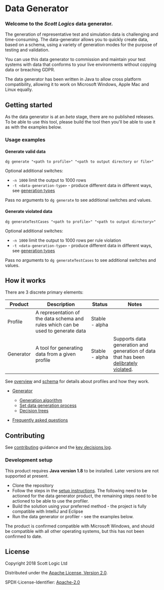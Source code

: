 <!-- Badges go here (see [shields.io](https://shields.io/), for examples). -->

# Data Generator

### Welcome to the _Scott Logics_ data generator.
The generation of representative test and simulation data is challenging and time-consuming. The data-generator allows you to quickly create data, based on a schema, using a variety of generation modes for the purpose of testing and validation.

You can use this data generator to commission and maintain your test systems with data that conforms to your live environments without copying data or breaching GDPR.

The data generator has been written in Java to allow cross platform compatibility, allowing it to work on Microsoft Windows, Apple Mac and Linux equally.

## Getting started
As the data generator is at an _beta_ stage, there are no published releases. To be able to use this tool, please build the tool then you'll be able to use it as with the examples below.

### Usage examples

<!-- A few motivating and useful examples of how your project can be used. Spice this up with code blocks and potentially screenshots / videos ([LiceCap](https://www.cockos.com/licecap/) is great for this kind of thing) -->

#### Generate valid data
`dg generate "<path to profile>" "<path to output directory or file>"`

Optional additional switches:
* `-n 1000` limit the output to 1000 rows
* `-t <data-generation-type>` - produce different data in different ways, see [generation types](./generator/docs/GenerationTypes.md)

Pass no arguments to `dg generate` to see additional switches and values.

#### Generate violated data
`dg generateTestCases "<path to profile>" "<path to output directory>"`

Optional additional switches:
* `-n 1000` limit the output to 1000 rows per rule violation
* `-t <data-generation-type>` - produce different data in different ways, see [generation types](./generator/docs/GenerationTypes.md)

Pass no arguments to `dg generateTestCases` to see additional switches and values.

## How it works

There are 3 discrete primary elements:

| Product | Description | Status | Notes |
| ---- | ---- | ---- | ---- |
| Profile | A representation of the data schema and rules which can be used to generate data | Stable - alpha | |
| Generator | A tool for generating data from a given profile | Stable - alpha | Supports data generation and generation of data that has been [delibrately violated](./generator/docs/DeliberateViolation.md). |

See [overview](./docs/Profiles.md) and [schema](./docs/Schema.md) for details about profiles and how they work.

* [Generator](./generator/README.md)
  * [Generation algorithm](./generator/docs/GenerationAlgorithm.md)
  * [Set data generation process](./generator/docs/SetRestrictionAndGeneration.md)
  * [Decision trees](./docs/DecisionTrees/DecisionTrees.md)

* [Frequently asked questions](docs/FrequentlyAskedQuestions.md)

## Contributing

See [contributing](./.github/CONTRIBUTING.md) guidance and the [key decisions log](docs/KeyDecisions.md).

### Development setup

This product requires **Java version 1.8** to be installed. Later versions are not supported at present.
* Clone the repository
* Follow the steps in the [setup instructions](./generator/README.md). The following need to be actioned for the data generator product, the remaining steps need to be actioned to be able to use the profiler.
* Build the solution using your preferred method - the project is fully compatible with IntelliJ and Eclipse
* Run the data generator or profiler - see the examples below.

The product is confirmed compatible with Microsoft Windows, and should be compatible with all other operating systems, but this has not been confirmed to date.

## License

Copyright 2018 Scott Logic Ltd

Distributed under the [Apache License, Version 2.0](http://www.apache.org/licenses/LICENSE-2.0).

SPDX-License-Identifier: [Apache-2.0](https://spdx.org/licenses/Apache-2.0)
